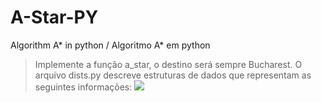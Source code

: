 # A-Star-PY
Algorithm A* in python / Algoritmo A* em python

> Implemente a função a_star, o destino será sempre Bucharest.
O arquivo dists.py descreve estruturas de dados que representam as
seguintes informações:
![](https://user-images.githubusercontent.com/40204466/57649419-8fd69c80-759e-11e9-9fbc-278dac07a2ef.png)
